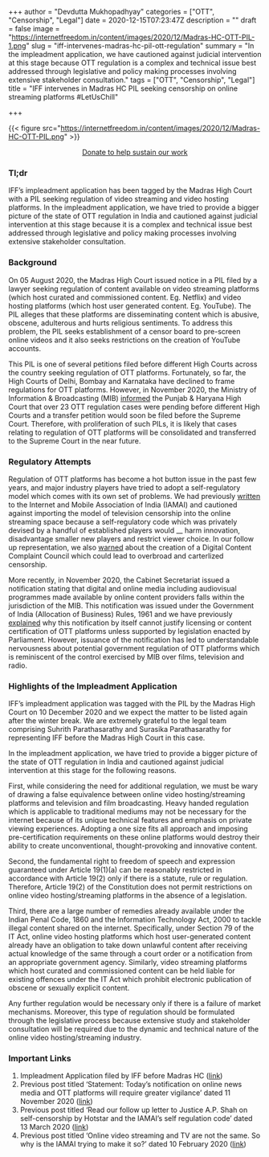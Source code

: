 +++
author = "Devdutta Mukhopadhyay"
categories = ["OTT", "Censorship", "Legal"]
date = 2020-12-15T07:23:47Z
description = ""
draft = false
image = "https://internetfreedom.in/content/images/2020/12/Madras-HC-OTT-PIL-1.png"
slug = "iff-intervenes-madras-hc-pil-ott-regulation"
summary = "In the impleadment application, we have cautioned against judicial intervention at this stage because OTT regulation is a complex and technical issue best addressed through legislative and policy making processes involving extensive stakeholder consultation."
tags = ["OTT", "Censorship", "Legal"]
title = "IFF intervenes in Madras HC PIL seeking censorship on online streaming platforms #LetUsChill"

+++


{{< figure src="https://internetfreedom.in/content/images/2020/12/Madras-HC-OTT-PIL.png" >}}



<div style="text-align:center;">
    <a href="https://internetfreedom.in/donate/" class="button">Donate to help sustain our work</a>
</div>

### Tl;dr

IFF’s impleadment application has been tagged by the Madras High Court with a PIL seeking regulation of video streaming and video hosting platforms. In the impleadment application, we have tried to provide a bigger picture of the state of OTT regulation in India and cautioned against judicial intervention at this stage because it is a complex and technical issue best addressed through legislative and policy making processes involving extensive stakeholder consultation.

### Background

On 05 August 2020, the Madras High Court issued notice in a PIL filed by a lawyer seeking regulation of content available on video streaming platforms (which host curated and commissioned content. Eg. Netflix) and video hosting platforms (which host user generated content. Eg. YouTube). The PIL alleges that these platforms are disseminating content which is abusive, obscene, adulterous and hurts religious sentiments. To address this problem, the PIL seeks establishment of a censor board to pre-screen online videos and it also seeks restrictions on the creation of YouTube accounts.

This PIL is one of several petitions filed before different High Courts across the country seeking regulation of OTT platforms. Fortunately, so far, the High Courts of Delhi, Bombay and Karnataka have declined to frame regulations for OTT platforms. However, in November 2020, the Ministry of Information & Broadcasting (MIB) [informed](https://economictimes.indiatimes.com/industry/media/entertainment/ib-ministry-to-seek-transfer-of-all-ott-related-cases-to-sc/articleshow/79421185.cms?from=mdr) the Punjab & Haryana High Court that over 23 OTT regulation cases were pending before different High Courts and a transfer petition would soon be filed before the Supreme Court. Therefore, with proliferation of such PILs, it is likely that cases relating to regulation of OTT platforms will be consolidated and transferred to the Supreme Court in the near future.

### Regulatory Attempts

Regulation of OTT platforms has become a hot button issue in the past few years, and major industry players have tried to adopt a self-regulatory model which comes with its own set of problems. We had previously [written](https://internetfreedom.in/online-video-streaming-and-tv-are-not-the-same-so-why-is-the-iamai-trying-to-make-it-so/) to the Internet and Mobile Association of India (IAMAI) and cautioned against importing the model of television censorship into the online streaming space because a self-regulatory code which was privately devised by a handful of established players would  __ harm innovation, disadvantage smaller new players and restrict viewer choice. In our follow up representation, we also [warned](https://internetfreedom.in/read-our-follow-up-letter-to-justice-a-p-shah-on-self-censorship-by-hotstar-and-the-iamais-self-regulation-code/) about the creation of a Digital Content Complaint Council which could lead to overbroad and carterlized censorship.

More recently, in November 2020, the Cabinet Secretariat issued a notification stating that digital and online media including audiovisual programmes made available by online content providers falls within the jurisdiction of the MIB. This notification was issued under the Government of India (Allocation of Business) Rules, 1961 and we have previously [explained](https://internetfreedom.in/read-our-follow-up-letter-to-justice-a-p-shah-on-self-censorship-by-hotstar-and-the-iamais-self-regulation-code/) why this notification by itself cannot justify licensing or content certification of OTT platforms unless supported by legislation enacted by Parliament. However, issuance of the notification has led to understandable nervousness about potential government regulation of OTT platforms which is reminiscent of the control exercised by MIB over films, television and radio.

### Highlights of the Impleadment Application

IFF’s impleadment application was tagged with the PIL by the Madras High Court on 10 December 2020 and we expect the matter to be listed again after the winter break. We are extremely grateful to the legal team comprising Suhrith Parathasarathy and Surasika Parathasarathy for representing IFF before the Madras High Court in this case.

In the impleadment application, we have tried to provide a bigger picture of the state of OTT regulation in India and cautioned against judicial intervention at this stage for the following reasons.

First, while considering the need for additional regulation, we must be wary of drawing a false equivalence between online video hosting/streaming platforms and television and film broadcasting. Heavy handed regulation which is applicable to traditional mediums may not be necessary for the internet because of its unique technical features and emphasis on private viewing experiences. Adopting a one size fits all approach and imposing pre-certification requirements on these online platforms would destroy their ability to create unconventional, thought-provoking and innovative content.

Second, the fundamental right to freedom of speech and expression guaranteed under Article 19(1)(a) can be reasonably restricted in accordance with Article 19(2) only if there is a statute, rule or regulation. Therefore, Article 19(2) of the Constitution does not permit restrictions on online video hosting/streaming platforms in the absence of a legislation.

Third, there are a large number of remedies already available under the Indian Penal Code, 1860 and the Information Technology Act, 2000 to tackle illegal content shared on the internet. Specifically, under Section 79 of the IT Act, online video hosting platforms which host user-generated content already have an obligation to take down unlawful content after receiving actual knowledge of the same through a court order or a notification from an appropriate government agency. Similarly, video streaming platforms which host curated and commissioned content can be held liable for existing offences under the IT Act which prohibit electronic publication of obscene or sexually explicit content.

Any further regulation would be necessary only if there is a failure of market mechanisms. Moreover, this type of regulation should be formulated through the legislative process because extensive study and stakeholder consultation will be required due to the dynamic and technical nature of the online video hosting/streaming industry.

### Important Links

1. Impleadment Application filed by IFF before Madras HC ([link](https://drive.google.com/file/d/1YxVB3BT6QoupGeRYDGDViwElLSUPn_Ks/view?usp=sharing))
2. Previous post titled ‘Statement: Today’s notification on online news media and OTT platforms will require greater vigilance’ dated 11 November 2020 ([link](https://internetfreedom.in/statement-on-online-news-media-and-ott-platforms/))
3. Previous post titled ‘Read our follow up letter to Justice A.P. Shah on self-censorship by Hotstar and the IAMAI’s self regulation code’ dated 13 March 2020 ([link](https://internetfreedom.in/read-our-follow-up-letter-to-justice-a-p-shah-on-self-censorship-by-hotstar-and-the-iamais-self-regulation-code/))
4. Previous post titled ‘Online video streaming and TV are not the same. So why is the IAMAI trying to make it so?’ dated 10 February 2020 ([link](https://internetfreedom.in/online-video-streaming-and-tv-are-not-the-same-so-why-is-the-iamai-trying-to-make-it-so/))

